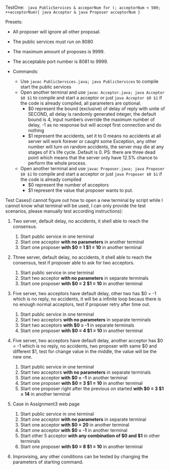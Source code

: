 <!--
 * @Author: Yupeng Hou
 * @Id: a1783922
 * @Semester: 3
 * @Year: 2021
 * @Assignment Number: 3
 * @LastEditors: Yupeng Hou
-->

TestOne:
` java PublicServices & acceporNum for (; acceptorNum < 500; ++acceptorNum){ java Acceptor & java Proposer acceptorNum }`

Presets:

- All proposer will ignore all other proposal.
- The public services must run on 8080
- The maximum amount of proposes is 9999.
- The acceptable port number is 8081 to 9999.

- Commands:
  - Use `javac PublicServices.java; java PublicServices` to compile start the public services
  - Open another terminal and use `javac Acceptor.java; java Acceptor $0 $1` to compile and start a acceptor or just `java Acceptor $0 $1` if the code is already compiled, all parameters are optional.
    - $0 represent the bound (exclusive) of delay of reply with unite of SECOND, all delay is randomly generated integer, the default bound is 4, input numbers override the maximum number of delay, -1 as no response but will accept first connection and do nothing
    - $1 represent the accidents, set it to 0 means no accidents at all server will work forever or caught some Exception, any other number will turn on random accidents, the server may die at any stages of it's life cycle. Default is 0. PS: there are three dead point which means that the server only have 12.5% chance to perform the whole process.
  - Open another terminal and use `javac Proposer.java; java Proposer $0 $1` to compile and start a acceptor or just `java Proposer $0 $1` if the code is already compiled
    - $0 represent the number of acceptors
    - $1 represent the value that proposer wants to put.

Test Cases(I cannot figure out how to open a new terminal by script while I cannot know what terminal will be used, I can only provide the test scenarios, please manually test according instructions):

1. Two server, default delay, no accidents, it shell able to reach the consensus.
   1. Start public service in one terminal
   2. Start one acceptor **with no parameters** in another terminal
   3. Start one proposer **with $0 = 1 $1 = 10** in another terminal
2. Three server, default delay, no accidents, it shell able to reach the consensus, test if proposer able to ask for two acceptors.
   1. Start public service in one terminal
   2. Start two acceptor **with no parameters** in separate terminals
   3. Start one proposer **with $0 = 2 $1 = 10** in another terminal
3. Five server, two acceptors have default delay, other two has $0 = -1 which is no reply, no accidents, it will be a infinite loop becaus there is no enough normal acceptors, test if proposer retry after time out.

   1. Start public service in one terminal
   2. Start two acceptors **with no parameters** in separate terminals
   3. Start two acceptors **with $0 = -1** in separate terminals
   4. Start one proposer **with $0 = 4 $1 = 10** in another terminal

4. Five server, two acceptors have default delay, another acceptor has $0 = -1 which is no reply, no accidents, two proposer with same $0 and different $1, test for change value in the middle, the value will be the new one.

   1. Start public service in one terminal
   2. Start two acceptors **with no parameters** in separate terminals
   3. Start one acceptor **with $0 = -1** in another terminal
   4. Start one proposer **with $0 = 3 $1 = 10** in another terminal
   5. Start one proposer right after the previous on started **with $0 = 3 $1 = 14** in another terminal

5. Case in Assignment3 web page
   1. Start public service in one terminal
   2. Start one acceptor **with no parameters** in separate terminal
   3. Start one acceptor **with $0 = 20** in another terminal
   4. Start one acceptor **with $0 = -1** in another terminal
   5. Start other 5 acceptor **with any combination of $0 and $1** in other terminals
   6. Start one proposer **with $0 = 8 $1 = 10** in another terminal
6. Improvising, any other conditions can be tested by changing the parameters of starting command.
